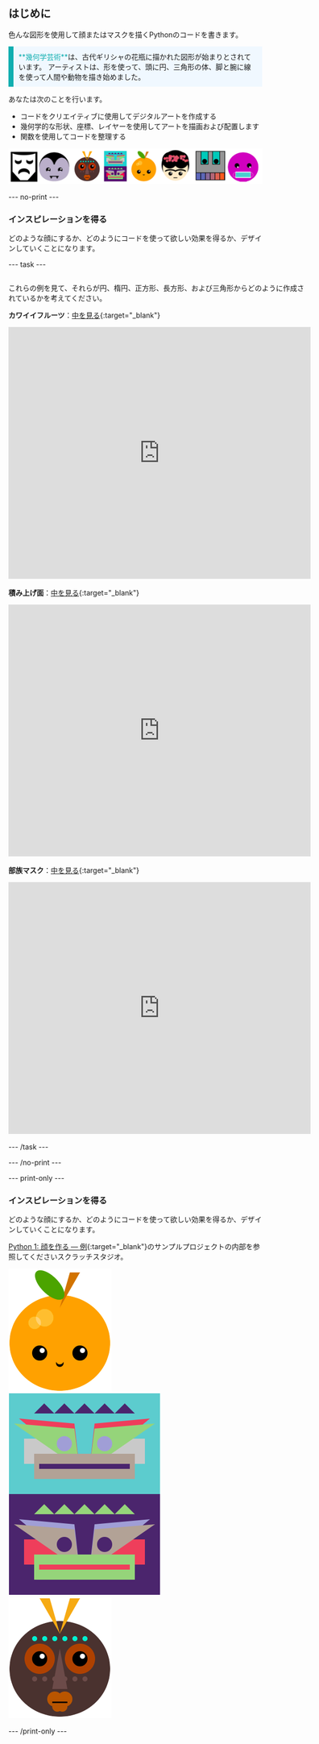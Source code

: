 ## はじめに

色んな図形を使用して顔またはマスクを描くPythonのコードを書きます。

<p style="border-left: solid; border-width:10px; border-color: #0faeb0; background-color: aliceblue; padding: 10px;">
<span style="color: #0faeb0">**幾何学芸術**</span>は、古代ギリシャの花瓶に描かれた図形が始まりとされています。 アーティストは、形を使って、頭に円、三角形の体、脚と腕に線を使って人間や動物を描き始めました。
</p>

あなたは次のことを行います。

+ コードをクリエイティブに使用してデジタルアートを作成する
+ 幾何学的な形状、座標、レイヤーを使用してアートを描画および配置します
+ 関数を使用してコードを整理する

![さまざまな顔の例。](images/strip.png)

--- no-print ---

### インスピレーションを得る

どのような顔にするか、どのようにコードを使って欲しい効果を得るか、デザインしていくことになります。

--- task ---
<div style="display: flex; flex-wrap: wrap">
<div style="flex-basis: 175px; flex-grow: 1">  

これらの例を見て、それらが円、楕円、正方形、長方形、および三角形からどのように作成されているかを考えてください。

**カワイイフルーツ**：[中を見る](https://trinket.io/python/ebd29f3f2e){:target="_blank"}
<div class="trinket">
  <iframe src="https://trinket.io/embed/python/ebd29f3f2e?outputOnly=true&start=result" width="600" height="500" frameborder="0" marginwidth="0" marginheight="0" allowfullscreen>
  </iframe>
</div>

**積み上げ面**：[中を見る](https://trinket.io/python/63cbe6a122){:target="_blank"}
<div class="trinket">
  <iframe src="https://trinket.io/embed/python/63cbe6a122?outputOnly=true&start=result" width="600" height="500" frameborder="0" marginwidth="0" marginheight="0" allowfullscreen>
  </iframe>
</div>

**部族マスク**：[中を見る](https://trinket.io/python/d2f4181695){:target="_blank"}
<div class="trinket">
  <iframe src="https://trinket.io/embed/python/d2f4181695?outputOnly=true&start=result" width="600" height="500" frameborder="0" marginwidth="0" marginheight="0" allowfullscreen>
  </iframe>
</div>

</div>
</div>

--- /task ---

--- /no-print ---

--- print-only ---

### インスピレーションを得る

どのような顔にするか、どのようにコードを使って欲しい効果を得るか、デザインしていくことになります。

[Python 1: 顔を作る — 例](https://trinket.io/library/folder/make-a-face-examples){:target="_blank"}のサンプルプロジェクトの内部を参照してくださいスクラッチスタジオ。

![カワイイフルーツプロジェクトの出力領域。](images/smile.png) 
![積み上げ面プロジェクトからの出力領域。](images/stacked.png) 
![部族マスクプロジェクトからの出力領域。](images/tribal.png)

--- /print-only ---

